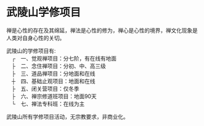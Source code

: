 # 武陵山学修项目

禅是心性的存在及其绵延，禅法是心性的修为，禅心是心性的境界，禅文化现象是人类对自身心性的关切。

武陵山的学修项目有:<br>
　┌　一、觉观禅项目：分七阶，有在线有地面<br>
　├　二、念住禅项目：分初、中、高三级<br>
　├　三、道品禅项目：分地面和在线<br>
　┼　四、基础止观项目：地面和在线<br>
　├　五、闭关营项目：仅冬季<br>
　├　六、禅宗修道班项目：地面90天<br>
　└　七、禅法专科班：在线为主<br>

武陵山所有学修项目活动，无宗教要求，非商业化。